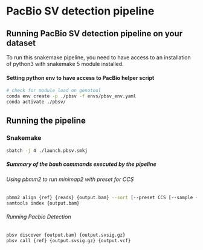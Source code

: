 # PacBio SV detection pipeline

## Running PacBio SV detection pipeline on your dataset

To run this snakemake pipeline, you need to have access to an installation of python3 with snakemake 5 module installed.

#### Setting python env to have access to PacBio helper script

```bash
# check for module load on genotoul
conda env create -p ./pbsv -f envs/pbsv_env.yaml
conda activate ./pbsv/
```

## Running the pipeline

### Snakemake

```bash
sbatch -j 4 ./launch.pbsv.smkj
```

##### Summary of the bash commands executed by the pipeline

###### Using pbmm2 to run minimap2 with preset for CCS
```bash
pbmm2 align {ref} {reads} {output.bam} --sort [--preset CCS [--sample {sample} --rg '@RG\tID:movie{sample}']]
samtools index {output.bam}
```

###### Running Pacbio Detection
```bash
pbsv discover {output.bam} {output.svsig.gz}
pbsv call {ref} {output.svsig.gz} {output.vcf}
```

